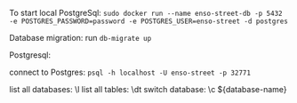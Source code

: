 To start local PostgreSql:
```sudo docker run --name enso-street-db -p 5432 -e POSTGRES_PASSWORD=password -e POSTGRES_USER=enso-street -d postgres```

Database migration:
run ```db-migrate up```

Postgresql:

connect to Postgres: 
```psql -h localhost -U enso-street -p 32771```

list all databases: \l
list all tables: \dt
switch database: \c ${database-name}
